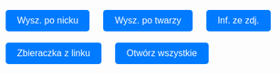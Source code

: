 <html lang="pl">
<head>
    <meta charset="UTF-8">
    <meta name="viewport" content="width=device-width, initial-scale=1.0">
    <title>Strona z tłem GIF</title>
    <style>
        body {
            margin: 0;
            padding: 0;
            background: url('backgrundgit/Matrix%20wallpaper%20gif.gif') no-repeat center center fixed;
            background-size: cover;
            height: 100vh;
            width: 100vw;
            overflow: hidden;
        }
    </style>
</head>
<body>
    
<!DOCTYPE html>
<html lang="pl">
<head>
    <meta charset="UTF-8">
    <meta name="viewport" content="width=device-width, initial-scale=1.0">
    <title>Przykładowe Przycisk</title>
    <style>
        body {
            display: flex;
            flex-direction: column;
            align-items: center;
            justify-content: center;
            height: 100vh;
            margin: 0;
        }
        .button {
            padding: 10px 20px;
            font-size: 16px;
            color: white;
            background-color: #007bff;
            border: none;
            border-radius: 5px;
            cursor: pointer;
            margin: 10px;
        }
        .button:hover {
            background-color: #0056b3;
        }
    </style>
</head>
<body>

<button class="button" onclick="window.location.href='https://whatsmyname.app/'">Wysz. po nicku</button>
<button class="button" onclick="window.location.href='https://facecheck.id'">Wysz. po twarzy</button>
<button class="button" onclick="window.location.href='https://jimpl.com'">Inf. ze zdj.</button>
<button class="button" onclick="window.location.href='https://grabify.link'">Zbieraczka z linku</button>
<button class="button" onclick="openAll()">Otwórz wszystkie</button>

<script>
function openAll() {
    window.open('https://whatsmyname.app/', '_blank');
    window.open('https://facecheck.id', '_blank');
    window.open('https://jimpl.com', '_blank');
    window.open('https://grabify.link', '_blank');
}
</script>

</body>
</html>



